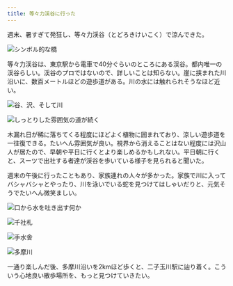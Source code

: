 ```yaml
---
title: 等々力渓谷に行った
---
```

週末、暑すぎて発狂し、等々力渓谷（とどろきけいこく）で涼んできた。

![](https://lh6.googleusercontent.com/jC_4coOw0bcqjt03FTeNrExb93wROsLH-LdPNXWRBD3REqpziOlZXs4ZWHDNjiX6obeHcUqx8D9u7fa8S5li4JI2r2zaV9KHBZeMou4LPMNdULJTGMFiK5woqaL15w4L8CkdKPxEQp2M1tx8GG4_jgd5nIyarMuwUfEQ1qv-dlVPLiAE_gjWi3I5H9Jk5Q "シンボル的な橋")

等々力渓谷は、東京駅から電車で40分ぐらいのところにある渓谷。都内唯一の渓谷らしい。渓谷のプロではないので、詳しいことは知らない。崖に挟まれた川沿いに、数百メートルほどの遊歩道がある。川の水には触れられそうなほど近い。

![](https://lh3.googleusercontent.com/utzbPOtkCEO-VBNXGWIAdkOEEWq1SDurb3q53r-TAxHVUQ30bqr4b7GGxrXWPiQqHcE50zcSs5tIWrcFKuocXQcd0c5GdD6LvIOf1UYUAMEuCO8Tdb1ewqqavSd6OD9_C73T-uBhacHcKWGAPmm4Hkm9zZKLdypDbuwbbPUH6P5ZmIG_vMuKIaEYNNmumw "谷、沢、そして川")

![](https://lh4.googleusercontent.com/EWZTxDXmKClVmbz7TEcWz8xlAhJpM2pqi-Vjh9ZJUAsQG6cWJ-AagpMB18-oVJqlJt7LeNd5yoN4RQy1HwF3NfAb9FNeD57JWq6b2KqcCdUi4iG4uwgZ08QEMsH6tBotzehamPDHMMzgJgSEedAYEkwPUMfSLFMcKCodkEfHmORglZRfvWkktdqinq_WrQ "しっとりした雰囲気の道が続く")

木漏れ日が稀に落ちてくる程度にほどよく植物に囲まれており、涼しい遊歩道を一往復できる。たいへん雰囲気が良い。視界から消えることはない程度には沢山人が居たので、早朝や平日に行くとより楽しめるかもしれない。平日朝に行くと、スーツで出社する者達が渓谷を歩いている様子を見られると聞いた。

週末の午後に行ったこともあり、家族連れの人々が多かった。家族で川に入ってバシャバシャとやったり、川を泳いでいる蛇を見つけてはしゃいだりと、元気そうでたいへん微笑ましい。

![](https://lh4.googleusercontent.com/KF_MOMIt_aVpMvQPbbLE3rjHn57c6tcAH5Sf-_sHrX5YFei4ZiLROUQ8RzIres8gQp01hslt0VEo_NK--c53N9tmZuzm1jXkOCChxfoeRUFPvnZWXQf4FPQW1fc8dxBkKlogmd5DxgTRc_6LBbGVxM6OxmsxrK6ba_pUmfZq7uZWhJSIVx2rC8K9jlv7-Q "口から水を吐き出す何か")

![](https://lh5.googleusercontent.com/JINjDYv75QQqmk-RgDJI8biC5qr11SBdqZHDqUInDjfFcjIQ5-WDR4jQ00rayUCM2wgfOKWmLX81pY1Vq42gnFjHbF1K5I9wxA54A4lnfuM08vkXicJvhs8tfflzCletEfIGUeFmmL17g0eejWwgvqgT9adoIhRBprsAgGtE8DW6jY6dYzbEFuXxl8eVag "千社札")

![](https://lh4.googleusercontent.com/VSxfzpC_6itb6-gucvcsGe69sSmLt4Z48M3f8rSKYYt-dU2uUH8fOv9rW0CR31tCJbutNuHmGYKEMl6vGxuu5cUL7zF19IXs14kkg_UwDEfDqoQtqo-wPiXo1-rTPVOmi_R1TcVLwLrxqiA2gwSbOz4Gsui6Pa8y628e_NtH6ZSvribRoTA2eoj6rn5Duw "手水舎")

![](https://lh3.googleusercontent.com/741B3q59LErrYMtkk8m92PCZi_wKy3hCIvxSEKxTmRrQoB7z8Eji4VMz2emPmw573LwXO3rCXyFuslR8vVXwm5i-lNAZv2Xqn8lMb_8_YZFqIP038woZ93Ys74UIuEUiKbKLFgOIPDHq3ppB4907kpm4RI8Og_OenTmuAKmM3H0YlAeBkIXGvYAWBd1EZQ "多摩川")

一通り楽しんだ後、多摩川沿いを2kmほど歩くと、二子玉川駅に辿り着く。こういう心地良い散歩場所を、もっと見つけていきたい。
